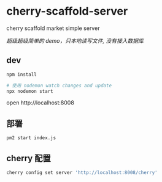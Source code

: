 # cherry-scaffold-server

cherry scaffold market simple server

*超级超级简单的 demo，只本地读写文件, 没有接入数据库*

## dev

```bash
npm install

# 使用 nodemon watch changes and update
npx nodemon start
```

open http://localhost:8008

## 部署

```
pm2 start index.js
```

## cherry 配置

```bash
cherry config set server 'http://localhost:8008/cherry'
```